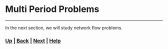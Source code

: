 # Multi Period Problems


------------------------------------------------------------------------------

In the next section, we will study network flow problems.

### [Up][up] | [Back][back] | [Next][next] | [Help][help]

[up]: ../README.md
[back]: ../README.md
[next]: ../2_network_flow_problems/README.md
[help]: ../../0_help/README.md